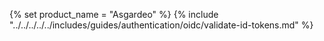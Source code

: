 {% set product_name = "Asgardeo" %}
{% include "../../../../../includes/guides/authentication/oidc/validate-id-tokens.md" %}
